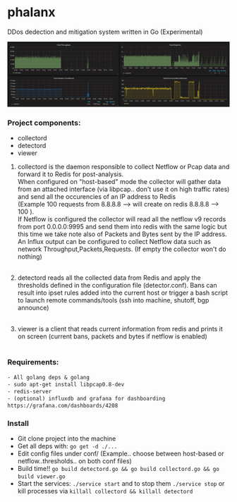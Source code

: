 # phalanx
DDos dedection and mitigation system written in Go (Experimental)

![](phalanx-grafana.png?raw=true)

### Project components:
- collectord
- detectord
- viewer


1) collectord is the daemon responsible to collect Netflow or Pcap data and forward it to Redis for post-analysis. <br>
   When configured on "host-based" mode the collector will gather data from an attached interface (via libpcap.. don't use it on high traffic rates) and send all the occurencies of an IP address to Redis <br> (Example 100 requests from 8.8.8.8 --> will create on redis 8.8.8.8 --> 100 ).<br>
   If Netflow is configured the collector will read all the netflow v9 records from port 0.0.0.0:9995 and send them into redis with the same logic but this time we take note also of Packets and Bytes sent by the IP address.<br>
   An Influx output can be configured to collect Netflow data such as network Throughput,Packets,Requests. (If empty the collector won't do nothing) <br><br>

2) detectord reads all the collected data from Redis and apply the thresholds defined in the configuration file (detector.conf).
   Bans can result into ipset rules added into the current host or trigger a bash script to launch remote commands/tools (ssh into machine, shutoff, bgp announce) <br><br>


3) viewer is a client that reads current information from redis and prints it on screen (current bans, packets and bytes if netflow is enabled) <br><br>



### Requirements:
```
- All golang deps & golang
- sudo apt-get install libpcap0.8-dev
- redis-server
- (optional) influxdb and grafana for dashboarding https://grafana.com/dashboards/4208
```

### Install
- Git clone project into the machine
- Get all deps with: ``` go get -d ./... ```
- Edit config files under conf/  (Example.. choose between host-based or netflow..thresholds.. on both conf files)
- Build time!!  ``` go build detectord.go && go build collectord.go && go build viewer.go ```
- Start the services: ``` ./service start ``` and to stop them ``` ./service stop ``` or kill processes via ```killall collectord && killall detectord ```









